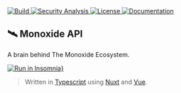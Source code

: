 <a href="https://github.com/BMO-technocorner/monoxide-api/actions/workflows/cloudflare.yml">
  <img src="https://img.shields.io/github/workflow/status/BMO-technocorner/monoxide-api/Cloudflare%20Deployment?label=build" alt="Build"/>
</a>
<a href="https://github.com/BMO-technocorner/monoxide-api/actions/workflows/codeql-analysis.yml">
  <img src="https://img.shields.io/github/workflow/status/BMO-technocorner/monoxide-api/CodeQL?label=security" alt="Security Analysis"/>
</a>
<a href="https://github.com/BMO-technocorner/monoxide-api/blob/master/LICENSE">
  <img src="https://img.shields.io/github/license/BMO-technocorner/monoxide-api" alt="License"/>
</a>
<a href="https://insomnia.rest">
    <img alt="Documentation" src="https://img.shields.io/badge/%20docs-insomnia-blueviolet"/>
</a>

## :artificial_satellite: Monoxide API

A brain behind The Monoxide Ecosystem.

[![Run in Insomnia}](https://insomnia.rest/images/run.svg)](https://insomnia.rest/run/?label=Monoxide&uri=https%3A%2F%2Fapi.monoxide.ezralazuardy.com%2FMonoxide.json)

> Written in [Typescript](https://www.typescriptlang.org) using [Nuxt](https://v3.nuxtjs.org) and [Vue](https://vuejs.org).
